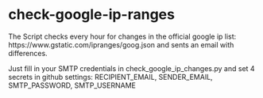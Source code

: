 # check-google-ip-ranges

<p>The Script checks every hour for changes in the official google ip list: https://www.gstatic.com/ipranges/goog.json
and sents an email with differences.</p>

<p>Just fill in your SMTP credentials in check_google_ip_changes.py and set 4 secrets in github settings: RECIPIENT_EMAIL, SENDER_EMAIL, SMTP_PASSWORD, SMTP_USERNAME</p>
